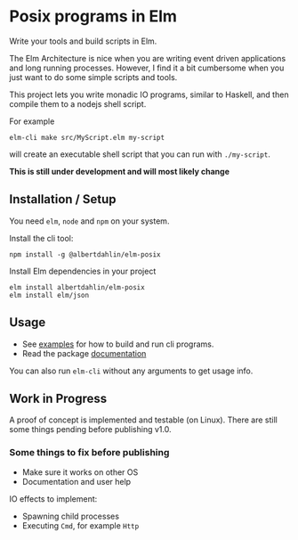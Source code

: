# Posix programs in Elm

Write your tools and build scripts in Elm.

The Elm Architecture is nice when you are writing event driven applications and long running processes.
However, I find it a bit cumbersome when you just want to do some simple scripts and tools.

This project lets you write monadic IO programs, similar to Haskell, and then compile them to a nodejs shell script.

For example
```
elm-cli make src/MyScript.elm my-script
```
will create an executable shell script that you can run with `./my-script`.

**This is still under development and will most likely change**

## Installation / Setup

You need `elm`, `node` and `npm` on your system.

Install the cli tool:
```
npm install -g @albertdahlin/elm-posix
```

Install Elm dependencies in your project
```
elm install albertdahlin/elm-posix
elm install elm/json
```

## Usage

- See [examples] for how to build and run cli programs.
- Read the package [documentation]

You can also run `elm-cli` without any arguments to get usage info.

## Work in Progress

A proof of concept is implemented and testable (on Linux).
There are still some things pending before publishing v1.0.

### Some things to fix before publishing

- Make sure it works on other OS
- Documentation and user help

IO effects to implement:
- Spawning child processes
- Executing `Cmd`, for example `Http`

[examples]: https://github.com/albertdahlin/elm-posix/tree/master/example
[documentation]: https://package.elm-lang.org/packages/albertdahlin/elm-posix/latest/
